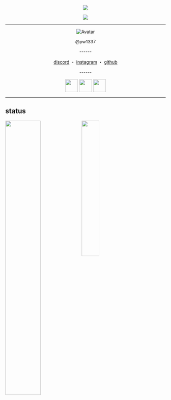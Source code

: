 <p align="center">
  <a href="https://github.com/herluvhr">
    <img src="https://komarev.com/ghpvc/?username=herluvhr&color=blueviolet"/>
     </a>

<p align="center">
  <a href="https://discord.com/users/852861443128033290">
    <img src="https://discord.c99.nl/widget/theme-2/852861443128033290.png"/>
     </a>
</p>

------
<p align="center">  
  <img src="https://i.imgur.com/zbdJ5cX.gif" alt="Avatar">
</p>
<p align="center">
    @pw1337
<p align="center">
------
  
</p>
<p align="center">
<a href="https://discord.com/users/852861443128033290">discord</a>
    ・
    <a href="https://www.instagram.com/herluvhr/">instagram</a>
    ・
    <a href="https://github.com/herluvhr">github</a>
</p>
<p align="center">
------
<p align="center">  
<a href="https://discord.gg/photo"><img src="https://cdn0.iconfinder.com/data/icons/free-social-media-set/24/discord-512.png" width="40"></a> <a href="https://discord.gg/vyg"><img src="https://cdn0.iconfinder.com/data/icons/free-social-media-set/24/discord-512.png" width="40"></a> <a href="https://discord.gg/poison"><img src="https://cdn0.iconfinder.com/data/icons/free-social-media-set/24/discord-512.png" width="40"></a>
  
-----------

## status
<img align="left" width="47%" src="https://github-readme-stats.vercel.app/api?username=herluvhr&show_icons=true&theme=tokyonight" />

<img align="left" width="33%" src="https://github-readme-stats.vercel.app/api/top-langs/?username=herluvhr&langs_count=3)](https://github.com/anuraghazra/github-readme-stats" />






